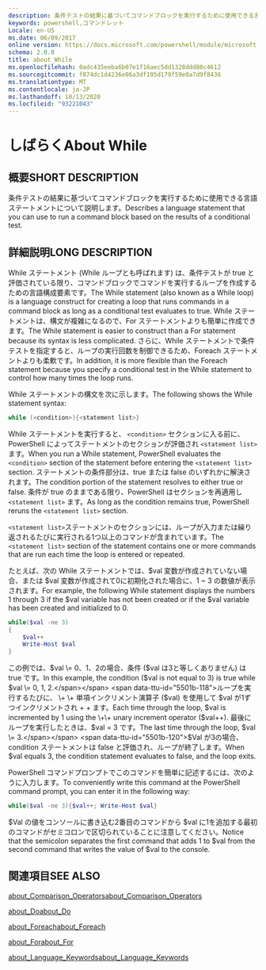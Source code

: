 ```yaml
---
description: 条件テストの結果に基づいてコマンドブロックを実行するために使用できる言語ステートメントについて説明します。
keywords: powershell,コマンドレット
Locale: en-US
ms.date: 06/09/2017
online version: https://docs.microsoft.com/powershell/module/microsoft.powershell.core/about/about_while?view=powershell-6&WT.mc_id=ps-gethelp
schema: 2.0.0
title: about_While
ms.openlocfilehash: 0adc435eeba6b07e1f16aec5dd1328ddd80c4612
ms.sourcegitcommit: f874dc1d4236e06a3df195d179f59e0a7d9f8436
ms.translationtype: MT
ms.contentlocale: ja-JP
ms.lasthandoff: 10/13/2020
ms.locfileid: "93221043"
---
```

# <a name="about-while"></a><span data-ttu-id="5501b-104">しばらく</span><span class="sxs-lookup"><span data-stu-id="5501b-104">About While</span></span>

## <a name="short-description"></a><span data-ttu-id="5501b-105">概要</span><span class="sxs-lookup"><span data-stu-id="5501b-105">SHORT DESCRIPTION</span></span>
<span data-ttu-id="5501b-106">条件テストの結果に基づいてコマンドブロックを実行するために使用できる言語ステートメントについて説明します。</span><span class="sxs-lookup"><span data-stu-id="5501b-106">Describes a language statement that you can use to run a command block based on the results of a conditional test.</span></span>

## <a name="long-description"></a><span data-ttu-id="5501b-107">詳細説明</span><span class="sxs-lookup"><span data-stu-id="5501b-107">LONG DESCRIPTION</span></span>

<span data-ttu-id="5501b-108">While ステートメント (While ループとも呼ばれます) は、条件テストが true と評価されている限り、コマンドブロックでコマンドを実行するループを作成するための言語構成要素です。</span><span class="sxs-lookup"><span data-stu-id="5501b-108">The While statement (also known as a While loop) is a language construct for creating a loop that runs commands in a command block as long as a conditional test evaluates to true.</span></span> <span data-ttu-id="5501b-109">While ステートメントは、構文が複雑になるので、For ステートメントよりも簡単に作成できます。</span><span class="sxs-lookup"><span data-stu-id="5501b-109">The While statement is easier to construct than a For statement because its syntax is less complicated.</span></span> <span data-ttu-id="5501b-110">さらに、While ステートメントで条件テストを指定すると、ループの実行回数を制御できるため、Foreach ステートメントよりも柔軟です。</span><span class="sxs-lookup"><span data-stu-id="5501b-110">In addition, it is more flexible than the Foreach statement because you specify a conditional test in the While statement to control how many times the loop runs.</span></span>

<span data-ttu-id="5501b-111">While ステートメントの構文を次に示します。</span><span class="sxs-lookup"><span data-stu-id="5501b-111">The following shows the While statement syntax:</span></span>

```powershell
while (<condition>){<statement list>}
```

<span data-ttu-id="5501b-112">While ステートメントを実行すると、 `<condition>` セクションに入る前に、PowerShell によってステートメントのセクションが評価され `<statement list>` ます。</span><span class="sxs-lookup"><span data-stu-id="5501b-112">When you run a While statement, PowerShell evaluates the `<condition>` section of the statement before entering the `<statement list>` section.</span></span> <span data-ttu-id="5501b-113">ステートメントの条件部分は、true または false のいずれかに解決されます。</span><span class="sxs-lookup"><span data-stu-id="5501b-113">The condition portion of the statement resolves to either true or false.</span></span> <span data-ttu-id="5501b-114">条件が true のままである限り、PowerShell はセクションを再適用し `<statement list>` ます。</span><span class="sxs-lookup"><span data-stu-id="5501b-114">As long as the condition remains true, PowerShell reruns the `<statement list>` section.</span></span>

<span data-ttu-id="5501b-115">`<statement list>`ステートメントのセクションには、ループが入力または繰り返されるたびに実行される1つ以上のコマンドが含まれています。</span><span class="sxs-lookup"><span data-stu-id="5501b-115">The `<statement list>` section of the statement contains one or more commands that are run each time the loop is entered or repeated.</span></span>

<span data-ttu-id="5501b-116">たとえば、次の While ステートメントでは、$val 変数が作成されていない場合、または $val 変数が作成されて0に初期化された場合に、1 ~ 3 の数値が表示されます。</span><span class="sxs-lookup"><span data-stu-id="5501b-116">For example, the following While statement displays the numbers 1 through 3 if the $val variable has not been created or if the $val variable has been created and initialized to 0.</span></span>

```powershell
while($val -ne 3)
{
    $val++
    Write-Host $val
}
```

<span data-ttu-id="5501b-117">この例では、$val \= 0、1、2の場合、条件 ($val は3と等しくありません) は true です。</span><span class="sxs-lookup"><span data-stu-id="5501b-117">In this example, the condition ($val is not equal to 3) is true while $val \= 0, 1, 2.</span></span> <span data-ttu-id="5501b-118">ループを実行するたびに、 \+ \+ 単項インクリメント演算子 ($val) を使用して $val が1ずつインクリメントされ \+ \+ ます。</span><span class="sxs-lookup"><span data-stu-id="5501b-118">Each time through the loop, $val is incremented by 1 using the \+\+ unary increment operator ($val\+\+).</span></span> <span data-ttu-id="5501b-119">最後にループを実行したときは、$val \= 3 です。</span><span class="sxs-lookup"><span data-stu-id="5501b-119">The last time through the loop, $val \= 3.</span></span> <span data-ttu-id="5501b-120">$Val が3の場合、condition ステートメントは false と評価され、ループが終了します。</span><span class="sxs-lookup"><span data-stu-id="5501b-120">When $val equals 3, the condition statement evaluates to false, and the loop exits.</span></span>

<span data-ttu-id="5501b-121">PowerShell コマンドプロンプトでこのコマンドを簡単に記述するには、次のように入力します。</span><span class="sxs-lookup"><span data-stu-id="5501b-121">To conveniently write this command at the PowerShell command prompt, you can enter it in the following way:</span></span>

```powershell
while($val -ne 3){$val++; Write-Host $val}
```

<span data-ttu-id="5501b-122">$Val の値をコンソールに書き込む2番目のコマンドから $val に1を追加する最初のコマンドがセミコロンで区切られていることに注意してください。</span><span class="sxs-lookup"><span data-stu-id="5501b-122">Notice that the semicolon separates the first command that adds 1 to $val from the second command that writes the value of $val to the console.</span></span>

## <a name="see-also"></a><span data-ttu-id="5501b-123">関連項目</span><span class="sxs-lookup"><span data-stu-id="5501b-123">SEE ALSO</span></span>

[<span data-ttu-id="5501b-124">about_Comparison_Operators</span><span class="sxs-lookup"><span data-stu-id="5501b-124">about_Comparison_Operators</span></span>](about_Comparison_Operators.md)

[<span data-ttu-id="5501b-125">about_Do</span><span class="sxs-lookup"><span data-stu-id="5501b-125">about_Do</span></span>](about_Do.md)

[<span data-ttu-id="5501b-126">about_Foreach</span><span class="sxs-lookup"><span data-stu-id="5501b-126">about_Foreach</span></span>](about_Foreach.md)

[<span data-ttu-id="5501b-127">about_For</span><span class="sxs-lookup"><span data-stu-id="5501b-127">about_For</span></span>](about_For.md)

[<span data-ttu-id="5501b-128">about_Language_Keywords</span><span class="sxs-lookup"><span data-stu-id="5501b-128">about_Language_Keywords</span></span>](about_Language_Keywords.md)
